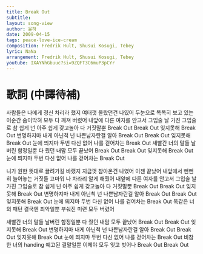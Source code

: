 ```yaml
---
title: Break Out
subtitle:
layout: song-view
author: 윤하
date: 2009-04-15
tags: peace-love-ice-cream
composition: Fredrik Hult, Shusui Kosugi, Tebey
lyric: NaNa
arrangement: Fredrik Hult, Shusui Kosugi, Tebey
youtube: IXAYNhGbuuc?si=9ZQFT3C6muP3pCYr
---
```


# 歌詞 (中譯待補)

사람들은 나에게
정신 차리라 했지
여태껏 몰랐던건 나였어
두눈으로 똑똑히
보고 있는 이순간
숨이막혀 모두 다 깨져 버렸어
내앞에 다른 여자를 안고서
그입술 날 가진 그입술로
참 쉽게 넌 아주 쉽게
갖고놀아 다 거짓말뿐
Break Out Break Out
잊지못해 Break Out
변명하지마 내게 아닌척 넌
나쁜남자란걸 알아
Break Out Break Out
잊지못해 Break Out
눈에 띄지마
두번 다신 없어 나를
걷어차는 Break Out
새빨간 너의 말들
날버린 함정일뿐
다 줬던 내맘 모두 끝났어
Break Out Break Out
잊지못해 Break Out
눈에 띄지마
두번 다신 없어 나를
걷어차는 Break Out

니가 원한 뜻대로
끌려가길 바랬지
지금껏 참아온건 나였어
이젠 끝났어
내앞에서 뻔뻔히
늘어놓는 거짓들
고마워 나 차라리 알게 해줬어
내앞에 다른 여자를 안고서
그입술 날 가진 그입술로
참 쉽게 넌 아주 쉽게
갖고놀아 다 거짓말뿐
Break Out Break Out
잊지못해 Break Out
변명하지마 내게 아닌척 넌
나쁜남자란걸 알아
Break Out Break Out
잊지못해 Break Out
눈에 띄지마 두번 다신 없어 나를
걷어차는 Break Out
똑같은 너의 패턴
결국엔 죄악일뿐
부숴진 미련 모두 버렸어

새빨간 너의 말들
날버린 함정일뿐
다 줬던 내맘 모두 끝났어
Break Out Break Out
잊지못해 Break Out
변명하지마 내게 아닌척 넌
나쁜남자란걸 알아
Break Out Break Out
잊지못해 Break Out
눈에 띄지마 두번 다신 없어 나를
걷어차는 Break Out
비참한 너의 handing
예고된 결말일뿐
이제야 모두 잊고 벗어나
Break Out
Break Out
